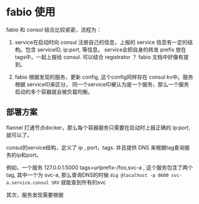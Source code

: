 # fabio 使用

fabio 和 consul 结合比较紧密，流程为：

1. service在启动时向 consul 注册自己的信息，上报的 service 信息有一定的结构。包含 serviceID, ip:port, 等信息。 service会把自身的转发 prefix 放在tags中，一起上报给 consul.
可以结合 registrator ？ fabio 文档中好像有提到。

2. fabio 根据发现的服务，更新 config, 这个config同样存在 consul kv中。服务根据 serviceID来区分， 同一个serviceID被认为是一个服务，那么一个服务启动的多个容器就会被负载均衡。


## 部署方案

flannel 打通节点docker，那么每个容器服务只需要在启动时上报正确的 ip:port, 就可以了。

consul的service结构，定义了 ip , port，tags. 并且提供 DNS 来根据tag查询服务的ip和port。

例如，一个服务 127.0.0.1:5000 tags=urlprefix-/foo,svc-a , 这个服务包含了两个 tag, 其中一个为 svc-a, 
那么查询DNS的时候 `dig @localhost -p 8600 svc-a.service.consul SRV` 就能查到所有的svc



其次，服务发现需要根据
